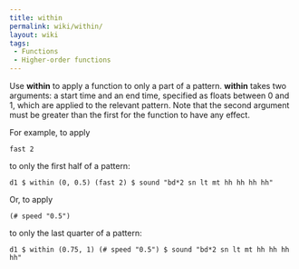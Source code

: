 ```yaml
---
title: within
permalink: wiki/within/
layout: wiki
tags:
 - Functions
 - Higher-order functions
---
```


<translate>

Use **within** to apply a function to only a part of a pattern.
**within** takes two arguments: a start time and an end time, specified
as floats between 0 and 1, which are applied to the relevant pattern.
Note that the second argument must be greater than the first for the
function to have any effect.

For example, to apply

    fast 2

to only the first half of a pattern:

    d1 $ within (0, 0.5) (fast 2) $ sound "bd*2 sn lt mt hh hh hh hh"

Or, to apply

    (# speed "0.5")

to only the last quarter of a pattern:

    d1 $ within (0.75, 1) (# speed "0.5") $ sound "bd*2 sn lt mt hh hh hh hh"

</translate>
